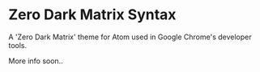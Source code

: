 # Zero Dark Matrix Syntax
A 'Zero Dark Matrix' theme for Atom used in Google Chrome's developer tools.

More info soon..

